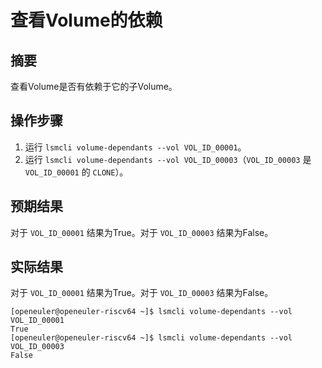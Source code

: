 # 查看Volume的依赖

## 摘要

查看Volume是否有依赖于它的子Volume。

## 操作步骤

1. 运行 `lsmcli volume-dependants --vol VOL_ID_00001`。
2. 运行 `lsmcli volume-dependants --vol VOL_ID_00003`（`VOL_ID_00003` 是 `VOL_ID_00001` 的 `CLONE`）。

## 预期结果

对于 `VOL_ID_00001` 结果为True。对于 `VOL_ID_00003` 结果为False。

## 实际结果

对于 `VOL_ID_00001` 结果为True。对于 `VOL_ID_00003` 结果为False。

```log
[openeuler@openeuler-riscv64 ~]$ lsmcli volume-dependants --vol VOL_ID_00001
True
[openeuler@openeuler-riscv64 ~]$ lsmcli volume-dependants --vol VOL_ID_00003
False
```